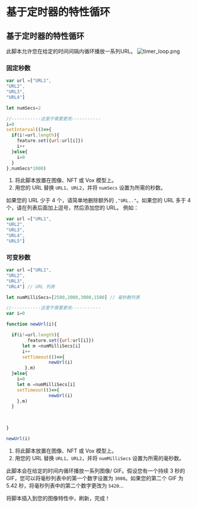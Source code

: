# 基于定时器的特性循环

## 基于定时器的特性循环
此脚本允许您在给定的时间间隔内循环播放一系列URL。
![timer_loop.png](/timer_loop.png)

### 固定秒数
```js
var url =["URL1",
"URL2",
"URL3",
"URL4"]

let numSecs=2

//-----------这里不需要更改-----------
i=0
setInterval(()=>{
  if(i!=url.length){
    feature.set({url:url[i]})
    i++
  }else{
    i=0
  }
},numSecs*1000)

```
1. 将此脚本放置在图像、NFT 或 Vox 模型上。
2. 用您的 URL 替换 `URL1`、`URL2`，并将 `numSecs` 设置为所需的秒数。

如果您的 URL 少于 4 个，请简单地删除额外的 `,"URL.."`。如果您的 URL 多于 4 个，请在列表后面加上逗号，然后添加您的 URL。
例如：
```js
var url =["URL1",
"URL2",
"URL3",
"URL4",
"URL5"]
```

### 可变秒数
```js
var url =["URL1",
"URL2",
"URL3",
"URL4"] // URL 列表

let numMilliSecs=[2500,2000,3000,1500] // 毫秒数列表

//-----------这里不需要更改-----------
var i=0

function newUrl(i){

  if(i!=url.length){
    	feature.set({url:url[i]})
      let m =numMilliSecs[i]
      i++
      setTimeout(()=>{
				newUrl(i)
       },m)
  }else{
    i=0
    let m =numMilliSecs[i]
    setTimeout(()=>{
				newUrl(i)
    },m)
  }


    
}

newUrl(i)


```
1. 将此脚本放置在图像、NFT 或 Vox 模型上。
2. 用您的 URL 替换 `URL1`、`URL2`，并将 `numMilliSecs` 设置为所需的毫秒数。

此脚本会在给定的时间内循环播放一系列图像/ GIF。假设您有一个持续 3 秒的 GIF，您可以将毫秒列表中的第一个数字设置为 `3000`。如果您的第二个 GIF 为 5.42 秒，将毫秒列表中的第二个数字更改为 `5420`...

将脚本插入到您的图像特性中，刷新，完成！